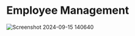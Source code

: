 # Employee Management 

![Screenshot 2024-09-15 140640](https://github.com/user-attachments/assets/86a4e28a-4753-41ee-abc7-dadec214691d)

